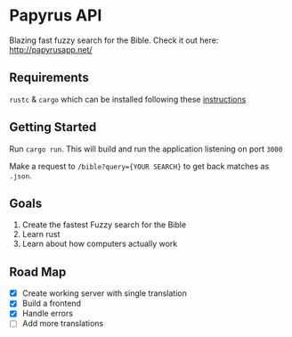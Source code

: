 # Papyrus API
Blazing fast fuzzy search for the Bible. Check it out here: http://papyrusapp.net/

## Requirements
`rustc` & `cargo` which can be installed following these [instructions]

## Getting Started
Run `cargo run`. This will build and run the application listening on port `3000`

Make a request to `/bible?query={YOUR SEARCH}` to get back matches as `.json`.

## Goals
1. Create the fastest Fuzzy search for the Bible
2. Learn rust
3. Learn about how computers actually work

## Road Map
- [x] Create working server with single translation
- [x] Build a frontend
- [x] Handle errors
- [ ] Add more translations

[instructions]: https://doc.rust-lang.org/cargo/getting-started/installation.html
[rust]: https://www.rust-lang.org/
